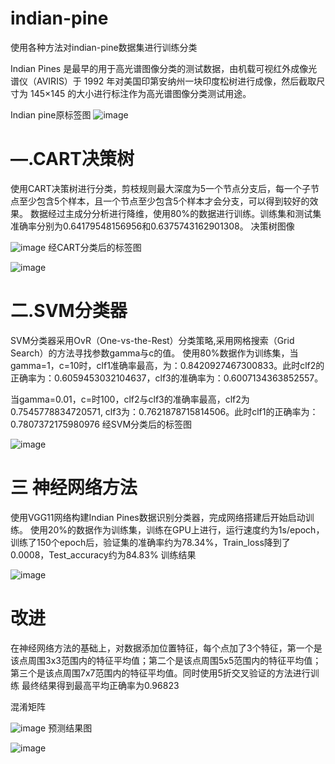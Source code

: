 # indian-pine
使用各种方法对indian-pine数据集进行训练分类

Indian Pines 是最早的用于高光谱图像分类的测试数据，由机载可视红外成像光谱仪（AVIRIS）于 1992 年对美国印第安纳州一块印度松树进行成像，然后截取尺寸为 145×145 的大小进行标注作为高光谱图像分类测试用途。

Indian pine原标签图
![image](https://github.com/user-attachments/assets/2d7d7b4b-cb07-4baa-8e24-0f3c35572fbe)

# —.CART决策树
使用CART决策树进行分类，剪枝规则最大深度为5一个节点分支后，每一个子节点至少包含5个样本，且一个节点至少包含5个样本才会分支，可以得到较好的效果。
数据经过主成分分析进行降维，使用80%的数据进行训练。训练集和测试集准确率分别为0.64179548156956和0.6375743162901308。
决策树图像

![image](https://github.com/user-attachments/assets/e89f575f-ebd0-42a4-a117-8ebc3657195c)
经CART分类后的标签图

![image](https://github.com/user-attachments/assets/81272968-eb2d-42a8-b191-af12604c13d0)

# 二.SVM分类器
SVM分类器采用OvR（One-vs-the-Rest）分类策略,采用网格搜索（Grid Search）的方法寻找参数gamma与c的值。
使用80%数据作为训练集，当gamma=1，c=10时，clf1准确率最高，为：0.8420927467300833。此时clf2的正确率为：0.6059453032104637，clf3的准确率为：0.6007134363852557。

当gamma=0.01，c=时100，clf2与clf3的准确率最高，clf2为0.7545778834720571, clf3为：0.7621878715814506。此时clf1的正确率为：0.7807372175980976
经SVM分类后的标签图

![image](https://github.com/user-attachments/assets/2127c9ea-942a-4b17-9539-47d7f69337a9)

# 三 神经网络方法
使用VGG11网络构建Indian Pines数据识别分类器，完成网络搭建后开始启动训练。
使用20%的数据作为训练集，训练在GPU上进行，运行速度约为1s/epoch，训练了150个epoch后，验证集的准确率约为78.34%，Train_loss降到了0.0008，Test_accuracy约为84.83%
训练结果

![image](https://github.com/user-attachments/assets/3d44cae0-818a-4aa4-9ae7-a2ce835b927f)

# 改进
在神经网络方法的基础上，对数据添加位置特征，每个点加了3个特征，第一个是该点周围3x3范围内的特征平均值；第二个是该点周围5x5范围内的特征平均值；第三个是该点周围7x7范围内的特征平均值。同时使用5折交叉验证的方法进行训练
最终结果得到最高平均正确率为0.96823

混淆矩阵

![image](https://github.com/user-attachments/assets/26641010-90af-4252-8b0d-3111135ed91d)
预测结果图

![image](https://github.com/user-attachments/assets/e15e71c5-8acf-480c-847d-e7acf65e9a97)

